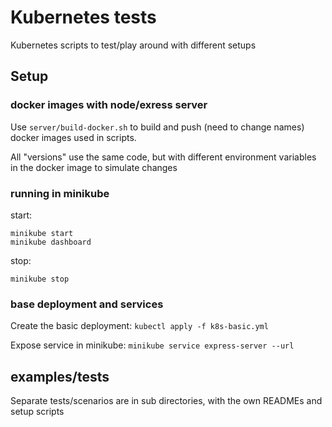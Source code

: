 # Kubernetes tests

Kubernetes scripts to test/play around with different setups

## Setup

### docker images with node/exress server

Use `server/build-docker.sh` to build and push (need to change names) docker images used in scripts.

All "versions" use the same code, but with different environment variables in the docker image to simulate changes

### running in minikube

start:
```
minikube start
minikube dashboard
```

stop:
```
minikube stop
```

### base deployment and services

Create the basic deployment: `kubectl apply -f k8s-basic.yml`

Expose service in minikube: `minikube service express-server --url`

## examples/tests

Separate tests/scenarios are in sub directories, with the own READMEs and setup scripts
